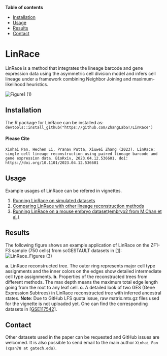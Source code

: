 **Table of contents**

* [Installation](#Installation)
* [Usage](#Usage)
* [Results](#results)
* [Contact](#contact)

# LinRace
LinRace is a method that integrates the lineage barcode and gene expression data using the asymmetric cell division model and infers cell lineage under a framework combining Neighbor Joining and maximum-likelihood heuristics.

![Figure1 (1)](https://user-images.githubusercontent.com/39555451/216690081-b1e437a3-ca60-4df4-9e43-ea6de0df3614.jpg)

## Installation
The R package for LinRace can be installed as:
`devtools::install_github("https://github.com/ZhangLabGT/LinRace")`

#### Please Cite

```
Xinhai Pan, Hechen Li, Pranav Putta, Xiuwei Zhang (2023). LinRace: single cell lineage reconstruction using paired lineage barcode and gene expression data. BioRxiv, 2023.04.12.536601. doi: https://doi.org/10.1101/2023.04.12.536601
```

## Usage
Example usages of LinRace can be refered in vignettes.
1. [Running LinRace on simulated datasets](vignettes/LinRace_test.Rmd)
2. [Comparing LinRace with other lineage reconstruction methods](vignettes/LinRace_compare.Rmd)
3. [Running LinRace on a mouse embryo dataset(embryo2 from M.Chan et al.)](vignettes/Mouse_test.Rmd)

## Results

The following figure shows an example application of LinRace on the ZF1-F3 sample (750 cells) from scGESTAULT datasets in [[1]](https://doi.org/10.1038/nbt.4103):
![LinRace_Figures (3)](https://github.com/ZhangLabGT/LinRace/assets/39555451/789a707d-7fe7-4e22-9c3f-d39d77234541)

**a**. LinRace reconstructed tree. The outer ring represents major cell type assignments and the inner colors on the edges show detailed intermediate cell type assignments. 
**b**. Properties of the reconstructed trees from different methods. The max depth means the maximum total edge length going from the root to any leaf cell. 
**c**. A detailed look of two GES (Gene Expression Subtrees) in LinRace reconstructed tree with inferred ancestral states.
**Note**: Due to GitHub LFS quota issue, raw matrix.mtx.gz files used for the vignette is not uploaded yet. One can find the corresponding datasets in [[GSE117542]](https://www.ncbi.nlm.nih.gov/geo/query/acc.cgi?acc=GSE117542).
## Contact
Other datasets used in the paper can be requested and
GitHub issues are welcomed.
It is also possible to send email to the main author
`Xinhai Pan (xpan78 at gatech.edu)`.
